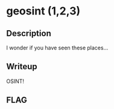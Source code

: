 # geosint (1,2,3)

## Description
I wonder if you have seen these places...

## Writeup
OSINT!

## FLAG

